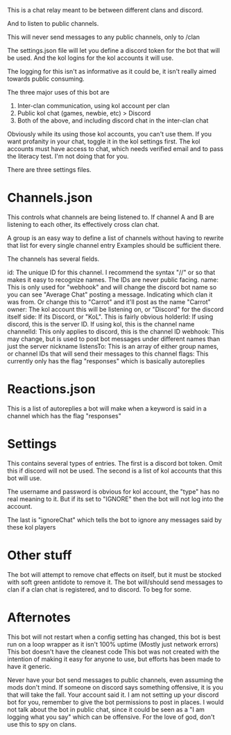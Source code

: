 This is a chat relay meant to be between different clans and discord.

And to listen to public channels.

This will never send messages to any public channels, only to /clan

The settings.json file will let you define a discord token for the bot that will be used.
And the kol logins for the kol accounts it will use.

The logging for this isn't as informative as it could be, it isn't really aimed towards public consuming.

The three major uses of this bot are

1. Inter-clan communication, using kol account per clan
2. Public kol chat (games, newbie, etc) > Discord
3. Both of the above, and including discord chat in the inter-clan chat

Obviously while its using those kol accounts, you can't use them.
If you want profanity in your chat, toggle it in the kol settings first.
The kol accounts must have access to chat, which needs verified email and to pass the literacy test. I'm not doing that for you.

There are three settings files.

# Channels.json

This controls what channels are being listened to.
If channel A and B are listening to each other, its effectively cross clan chat.

A group is an easy way to define a list of channels without having to rewrite that list for every single channel entry
Examples should be sufficient there.

The channels has several fields.

id: The unique ID for this channel. I recommend the syntax "<side>/<channel>/<owner>" or so that makes it easy to recognize names. The IDs are never public facing.
name: This is only used for "webhook" and will change the discord bot name so you can see "Average Chat" posting a message. Indicating which clan it was from. Or change this to "Carrot" and it'll post as the name "Carrot"
owner: The kol account this will be listening on, or "Discord" for the discord itself
side: If its Discord, or "KoL". This is fairly obvious
holderId: If using discord, this is the server ID. If using kol, this is the channel name
channelId: This only applies to discord, this is the channel ID
webhook: This may change, but is used to post bot messages under different names than just the server nickname
listensTo: This is an array of either group names, or channel IDs that will send their messages to this channel
flags: This currently only has the flag "responses" which is basically autoreplies

# Reactions.json

This is a list of autoreplies a bot will make when a keyword is said in a channel which has the flag "responses"

# Settings

This contains several types of entries.
The first is a discord bot token. Omit this if discord will not be used.
The second is a list of kol accounts that this bot will use.

The username and password is obvious for kol account, the "type" has no real meaning to it. But if its set to "IGNORE" then the bot will not log into the account.

The last is "ignoreChat" which tells the bot to ignore any messages said by these kol players

# Other stuff

The bot will attempt to remove chat effects on itself, but it must be stocked with soft green antidote to remove it. The bot will/should send messages to clan if a clan chat is registered, and to discord. To beg for some.

# Afternotes

This bot will not restart when a config setting has changed, this bot is best run on a loop wrapper as it isn't 100% uptime (Mostly just network errors)
This bot doesn't have the cleanest code
This bot was not created with the intention of making it easy for anyone to use, but efforts has been made to have it generic.

Never have your bot send messages to public channels, even assuming the mods don't mind. If someone on discord says something offensive, it is you that will take the fall. Your account said it.
I am not setting up your discord bot for you, remember to give the bot permissions to post in places.
I would not talk about the bot in public chat, since it could be seen as a "I am logging what you say" which can be offensive.
For the love of god, don't use this to spy on clans.